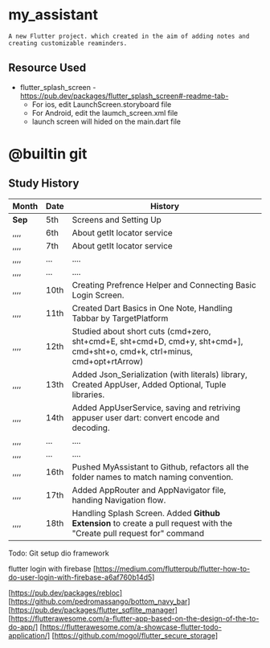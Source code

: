 # my_assistant
    A new Flutter project. which created in the aim of adding notes and creating customizable reaminders. 

## Resource Used 
- flutter_splash_screen - https://pub.dev/packages/flutter_splash_screen#-readme-tab-
    - For ios, edit LaunchScreen.storyboard file
    - For Android, edit the laumch_screen.xml file 
    - launch screen will hided on the main.dart file 

# @builtin git

## Study History 

Month    | Date     | History
---------|----------|---------
 **Sep** | 5th      | Screens and Setting Up
 ,,,,    | 6th      | About getIt locator service 
 ,,,,    | 7th      | About getIt locator service 
 ,,,,    | ...      | ....
 ,,,,    | ...      | ....
 ,,,,    | 10th     | Creating Prefrence Helper and Connecting Basic Login Screen. 
 ,,,,    | 11th     | Created Dart Basics in One Note, Handling Tabbar by TargetPlatform
 ,,,,    | 12th     | Studied about short cuts (cmd+zero, sht+cmd+E, sht+cmd+D, cmd+y, sht+cmd+], cmd+sht+o, cmd+k, ctrl+minus, cmd+opt+rtArrow)
 ,,,,    | 13th     | Added Json_Serialization (with literals) library, Created AppUser, Added Optional, Tuple libraries. 
 ,,,,    | 14th     | Added AppUserService, saving and retriving appuser user dart: convert encode and decoding.
 ,,,,    | ...      | ....
 ,,,,    | ...      | ....
 ,,,,    | 16th     | Pushed MyAssistant to Github, refactors all the folder names to match naming convention. 
 ,,,,    | 17th     | Added AppRouter and AppNavigator file, handing Navigation flow. 
 ,,,,    | 18th     | Handling Splash Screen. Added **Github** **Extension** to create a pull request with the "Create pull request for" command

 


Todo: 
Git setup 
dio framework 

flutter login with firebase [https://medium.com/flutterpub/flutter-how-to-do-user-login-with-firebase-a6af760b14d5]


[https://pub.dev/packages/rebloc] 
[https://github.com/pedromassango/bottom_navy_bar]
[https://pub.dev/packages/flutter_sqflite_manager]
[https://flutterawesome.com/a-flutter-app-based-on-the-design-of-the-to-do-app/]
[https://flutterawesome.com/a-showcase-flutter-todo-application/]
[https://github.com/mogol/flutter_secure_storage]
